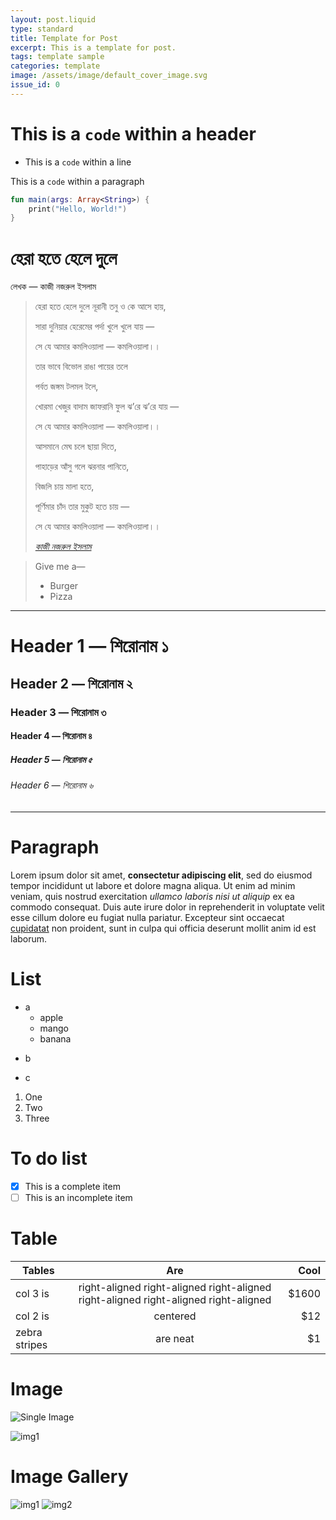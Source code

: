 ```yaml
---
layout: post.liquid
type: standard
title: Template for Post
excerpt: This is a template for post.
tags: template sample
categories: template
image: /assets/image/default_cover_image.svg
issue_id: 0
---
```


# This is a `code` within a header

- This is a `code` within a line

This is a `code` within a paragraph

```kotlin
fun main(args: Array<String>) {
    print("Hello, World!")
}
```

# হেরা হতে হেলে দুলে

লেখক — কাজী নজরুল ইসলাম

> হেরা হতে হেলে দুলে নূরানী তনু ও কে আসে হায়,
>
> সারা দুনিয়ার হেরেমের পর্দা খুলে খুলে যায় —
>
> সে যে আমার কমলিওয়ালা — কমলিওয়ালা।।
>
> তার ভাবে বিভোল রাঙা পায়ের তলে
>
> পর্বত জঙ্গম টলমল টলে,
>
> খোরমা খেজুর বাদাম জাফরানি ফুল ঝ’রে ঝ’রে যায় —
>
> সে যে আমার কমলিওয়ালা — কমলিওয়ালা।।
>
> আসমানে মেঘ চলে ছায়া দিতে,
>
> পাহাড়ের আঁসু গলে ঝরনার পানিতে,
>
> বিজলি চায় মালা হতে,
>
> পূর্ণিমার চাঁদ তার মুকুট হতে চায় —
>
> সে যে আমার কমলিওয়ালা — কমলিওয়ালা।।
> 
> <cite>[কাজী নজরুল ইসলাম](https://imaginativeshohag.github.io)</cite>

> Give me a— 
>
> - Burger
> - Pizza

---

# Header 1 — শিরোনাম ১

## Header 2 — শিরোনাম ২
### Header 3 — শিরোনাম ৩
#### Header 4 — শিরোনাম ৪
##### Header 5 — শিরোনাম ৫
###### Header 6 — শিরোনাম ৬

---

# Paragraph

Lorem ipsum dolor sit amet, **consectetur adipiscing elit**, sed do eiusmod  tempor incididunt ut labore et dolore magna aliqua. Ut enim ad minim  veniam, quis nostrud exercitation *ullamco laboris nisi ut aliquip* ex ea  commodo consequat. Duis aute irure dolor in reprehenderit in voluptate  velit esse cillum dolore eu fugiat nulla pariatur. Excepteur sint  occaecat [cupidatat](//#) non proident, sunt in culpa qui officia deserunt  mollit anim id est laborum.

# List

- a
	- apple
	- mango
	- banana
* b
+ c

1. One
2. Two
3. Three

# To do list

- [x] This is a complete item
- [ ] This is an incomplete item

# Table

| Tables        | Are           | Cool  |
| ------------- |:-------------:| -----:|
| col 3 is      | right-aligned right-aligned right-aligned right-aligned right-aligned right-aligned | $1600 |
| col 2 is      | centered      |   $12 |
| zebra stripes | are neat      |    $1 |

# Image

![Single Image](https://picsum.photos/1080/1080?1)

<img class="img-viewer" src="https://picsum.photos/1080/1080?2" alt="img1">

# Image Gallery

<div class="iw-gallery-2">
    <img class="img-viewer" src="https://picsum.photos/1080/1080?3" alt="img1">
    <img class="img-viewer" src="https://picsum.photos/1080/1080?4" alt="img2">
</div>